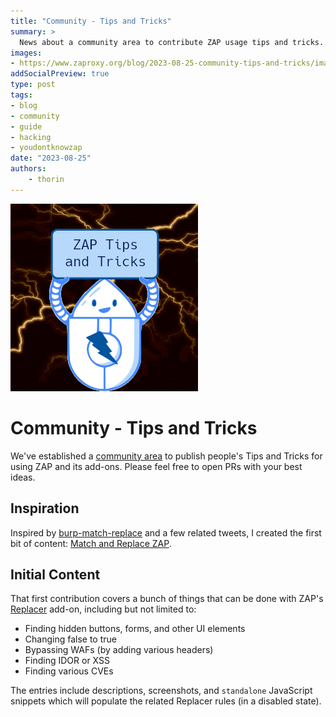 ```yaml
---
title: "Community - Tips and Tricks"
summary: >
  News about a community area to contribute ZAP usage tips and tricks.
images:
- https://www.zaproxy.org/blog/2023-08-25-community-tips-and-tricks/images/zapbot.TandT.gif
addSocialPreview: true
type: post
tags:
- blog
- community
- guide
- hacking
- youdontknowzap
date: "2023-08-25"
authors:
    - thorin
---
```


![](images/zapbot.TandT.gif)

# Community - Tips and Tricks

We've established a [community area](https://github.com/zaproxy/community-scripts/tree/main/other/tips) to publish people's Tips and Tricks for using ZAP and its add-ons. Please feel free to open PRs with your best ideas.

## Inspiration

Inspired by [burp-match-replace](https://github.com/daffainfo/match-replace-burp) and a few related tweets, I created the first bit of content: [Match and Replace ZAP](https://github.com/zaproxy/community-scripts/tree/main/other/tips/replacer/match-and-replace).

## Initial Content

That first contribution covers a bunch of things that can be done with ZAP's [Replacer](https://www.zaproxy.org/docs/desktop/addons/replacer/) add-on, including but not limited to:
- Finding hidden buttons, forms, and other UI elements
- Changing false to true
- Bypassing WAFs (by adding various headers)
- Finding IDOR or XSS
- Finding various CVEs

The entries include descriptions, screenshots, and `standalone` JavaScript snippets which will populate the related Replacer rules (in a disabled state).
